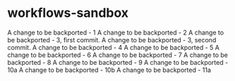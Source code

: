 # workflows-sandbox

A change to be backported - 1
A change to be backported - 2
A change to be backported - 3, first commit.
A change to be backported - 3, second commit.
A change to be backported - 4
A change to be backported - 5
A change to be backported - 6
A change to be backported - 7
A change to be backported - 8
A change to be backported - 9
A change to be backported - 10a
A change to be backported - 10b
A change to be backported - 11a

